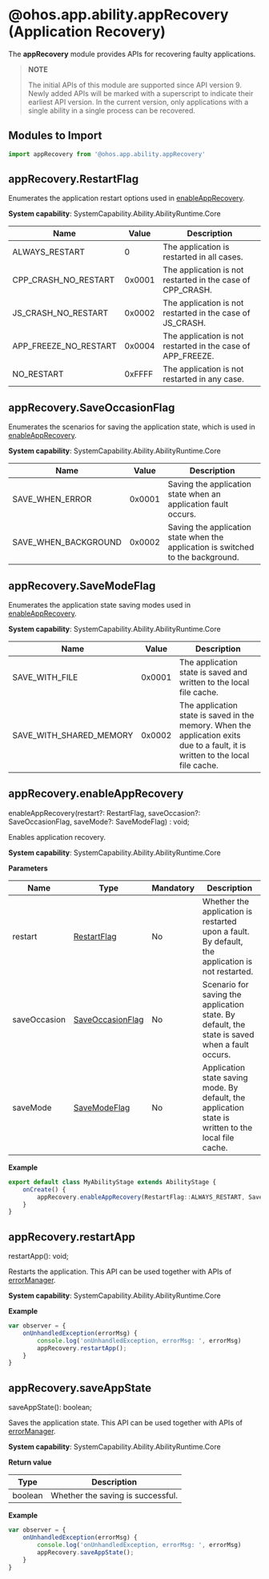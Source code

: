 # @ohos.app.ability.appRecovery (Application Recovery)

The **appRecovery** module provides APIs for recovering faulty applications.

> **NOTE**
> 
> The initial APIs of this module are supported since API version 9. Newly added APIs will be marked with a superscript to indicate their earliest API version. In the current version, only applications with a single ability in a single process can be recovered.

## Modules to Import
```ts
import appRecovery from '@ohos.app.ability.appRecovery'
```


## appRecovery.RestartFlag

Enumerates the application restart options used in [enableAppRecovery](#apprecoveryenableapprecovery).

**System capability**: SystemCapability.Ability.AbilityRuntime.Core

| Name                         | Value  | Description                                                        |
| ----------------------------- | ---- | ------------------------------------------------------------ |
| ALWAYS_RESTART           | 0    | The application is restarted in all cases.|
| CPP_CRASH_NO_RESTART           | 0x0001    | The application is not restarted in the case of CPP_CRASH.|
| JS_CRASH_NO_RESTART           | 0x0002    | The application is not restarted in the case of JS_CRASH.|
| APP_FREEZE_NO_RESTART           | 0x0004    | The application is not restarted in the case of APP_FREEZE.|
| NO_RESTART           | 0xFFFF  | The application is not restarted in any case.|

## appRecovery.SaveOccasionFlag

Enumerates the scenarios for saving the application state, which is used in [enableAppRecovery](#apprecoveryenableapprecovery).

**System capability**: SystemCapability.Ability.AbilityRuntime.Core

| Name                         | Value  | Description                                                        |
| ----------------------------- | ---- | ------------------------------------------------------------ |
| SAVE_WHEN_ERROR            | 0x0001    | Saving the application state when an application fault occurs.|
| SAVE_WHEN_BACKGROUND            | 0x0002    | Saving the application state when the application is switched to the background.|

## appRecovery.SaveModeFlag  

Enumerates the application state saving modes used in [enableAppRecovery](#apprecoveryenableapprecovery).

**System capability**: SystemCapability.Ability.AbilityRuntime.Core

| Name                         | Value  | Description                                                        |
| ----------------------------- | ---- | ------------------------------------------------------------ |
| SAVE_WITH_FILE             | 0x0001    | The application state is saved and written to the local file cache.|
| SAVE_WITH_SHARED_MEMORY             | 0x0002    | The application state is saved in the memory. When the application exits due to a fault, it is written to the local file cache.|

## appRecovery.enableAppRecovery

enableAppRecovery(restart?: RestartFlag, saveOccasion?: SaveOccasionFlag, saveMode?: SaveModeFlag) : void;

Enables application recovery.

**System capability**: SystemCapability.Ability.AbilityRuntime.Core

**Parameters**

| Name| Type| Mandatory| Description|
| -------- | -------- | -------- | -------- |
| restart | [RestartFlag](#apprecoveryrestartflag) | No| Whether the application is restarted upon a fault. By default, the application is not restarted.|
| saveOccasion | [SaveOccasionFlag](#apprecoverysaveoccasionflag) | No| Scenario for saving the application state. By default, the state is saved when a fault occurs.|
| saveMode | [SaveModeFlag](#apprecoverysavemodeflag) | No| Application state saving mode. By default, the application state is written to the local file cache.|

**Example**
    
```ts
export default class MyAbilityStage extends AbilityStage {
    onCreate() {
        appRecovery.enableAppRecovery(RestartFlag::ALWAYS_RESTART, SaveOccasionFlag::SAVE_WHEN_ERROR, SaveModeFlag::SAVE_WITH_FILE);
    }
}
```

## appRecovery.restartApp

restartApp(): void;

Restarts the application. This API can be used together with APIs of [errorManager](js-apis-app-ability-errorManager.md).

**System capability**: SystemCapability.Ability.AbilityRuntime.Core


**Example**
    
```ts
var observer = {
    onUnhandledException(errorMsg) {
        console.log('onUnhandledException, errorMsg: ', errorMsg)
        appRecovery.restartApp();
    }
}

```

## appRecovery.saveAppState

saveAppState(): boolean;

Saves the application state. This API can be used together with APIs of [errorManager](js-apis-app-ability-errorManager.md).

**System capability**: SystemCapability.Ability.AbilityRuntime.Core

**Return value**

| Type| Description|
| -------- | -------- |
| boolean | Whether the saving is successful.|

**Example**
    
```ts
var observer = {
    onUnhandledException(errorMsg) {
        console.log('onUnhandledException, errorMsg: ', errorMsg)
        appRecovery.saveAppState();
    }
}
```
